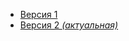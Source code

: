 - [Версия 1](https://github.com/RUGameLink/projectQ/tree/main/md/Проектирование/NEW/Варианты%20использования/v1)
- [Версия 2 *(актуальная)*](https://github.com/RUGameLink/projectQ/tree/main/md/Проектирование/NEW/Варианты%20использования/v2)
